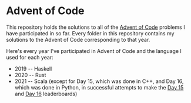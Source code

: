 # Advent of Code

This repository holds the solutions to all of the [Advent of Code](https://adventofcode.com/) problems I have participated in so far. Every folder in this repository contains my solutions to the Advent of Code corresponding to that year.

Here's every year I've participated in Advent of Code and the language I used for each year:

 * 2019 -- Haskell
 * 2020 -- Rust
 * 2021 -- Scala (except for Day 15, which was done in C++, and Day 16, which was done in Python, in successful attempts to make the [Day 15](https://adventofcode.com/2021/leaderboard/day/15) and [Day 16](https://adventofcode.com/2021/leaderboard/day/16) leaderboards)